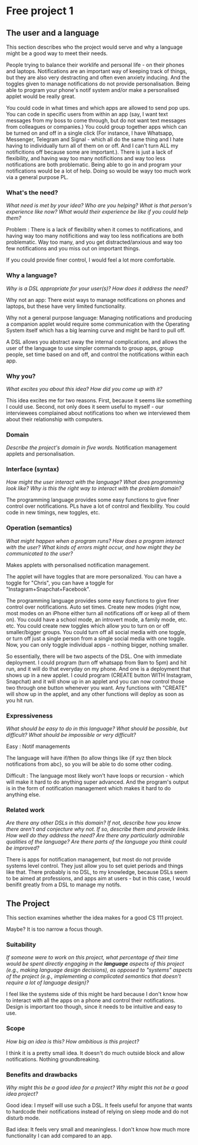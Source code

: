 # Free project 1

## The user and a language

This section describes who the project would serve and why a language might be a
good way to meet their needs.

People trying to balance their worklife and personal life - on their phones and laptops. Notifications are an important way of keeping track of things, but they are also very destracting and often even anxiety inducing. And the toggles given to manage notifications do not provide personalisation. Being able to program your phone's notif system and/or make a personalised applet would be really great.

You could code in what times and which apps are allowed to send pop ups. You can code in specific users from within an app (say, I want text messages from my boss to come through, but do not want text messages from colleagues or companies.) You could group together apps which can be turned on and off in a single click (For instance, I have Whatsapp, Messenger, Telegram and Signal - which all do the same thing and I hate having to individually turn all of them on or off. And I can't turn ALL my notificitions off because some are important.). There is just a lack of flexibility, and having way too many notificitions and way too less notifications are both problematic. Being able to go in and program your notifications would be a lot of help. Doing so would be wayy too much work via a general purpose PL. 

### What's the need?

_What need is met by your idea? Who are you helping? What is that person's
experience like now? What would their experience be like if you could help
them?_

Problem :  There is a lack of flexibility when it comes to notifications, and having way too many notificitions and way too less notifications are both problematic. Way too many, and you get distracted/anxious and way too few notifications and you miss out on important things. 

If you could provide finer control, I would feel a lot more comfortable.

### Why a language?

_Why is a DSL appropriate for your user(s)? How does it address the need?_

Why not an app: There exist ways to manage notifications on phones and laptops, but these have very limited functionality.

Why not a general purpose language: Managing notifications and producing a companion applet would require some communication with the Operating System itself which has a big learning curve and might be hard to pull off. 

A DSL allows you abstract away the internal complications, and allows the user of the language to use simpler commands to group apps, group people, set time based on and off, and control the notifications within each app. 

### Why you?

_What excites you about this idea? How did you come up with it?_

This idea excites me for two reasons. First, because it seems like something I could use. Second, not only does it seem useful to myself - our interviewees complained about notifications too when we interviewed them about their relationship with computers. 

### Domain

_Describe the project's domain in five words._
Notification management applets and personalisation. 

### Interface (syntax)

_How might the user interact with the language? What does programming look
like? Why is this the right way to interact with the problem domain?_

The programming language provides some easy functions to give finer control over notifications. PLs have a lot of control and flexibility. You could code in new timings, new toggles, etc. 


### Operation (semantics)

_What might happen when a program runs? How does a program interact with the
user? What kinds of errors might occur, and how might they be communicated to
the user?_

Makes applets with personalised notification management.

The applet will have toggles that are more personalized. You can have a toggle for "Chris", you can have a toggle for "Instagram+Snapchat+Facebook". 

The programming language provides some easy functions to give finer control over notifications. Auto set times. Create new modes (right now, most modes on an iPhone either turn all notifications off or keep all of them on). You could have a school mode, an introvert mode, a family mode, etc. etc. You could create new toggles which allow you to turn on or off smaller/bigger groups. You could turn off all social media with one toggle, or turn off just a single person from a single social media with one toggle. Now, you can only toggle individual apps - nothing bigger, nothing smaller. 

So essentially, there will be two aspects of the DSL. One with immediate deployment. I could program (turn off whatsapp from 9am to 5pm) and hit run, and it will do that everyday on my phone. And one is a deployment that shows up in a new applet. I could program (CREATE button WITH Instagram, Snapchat) and it will show up in an applet and you can now control those two through one button whenever you want. Any functions with "CREATE" will show up in the applet, and any other functions will deploy as soon as you hit run. 




### Expressiveness

_What should be easy to do in this language? What should be possible, but
difficult? What should be impossible or very difficult?_

Easy : Notif managements

The language will have if/then (to allow things like {if xyz then block notifications from abc}, so you will be able to do some other coding.

Difficult : The language most likely won't have loops or recursion - which will make it hard to do anything super advanced. And the program's output is in the form of notification management which makes it hard to do anything else.

### Related work

_Are there any other DSLs in this domain? If not, describe how you know there
aren't and conjecture why not. If so, describe them and provide links. How well
do they address the need? Are there any particularly admirable qualities of the
language? Are there parts of the language you think could be improved?_

There is apps for notification management, but most do not provide systems level control. They just allow you to set quiet periods and things like that. 
There probably is no DSL, to my knowledge, because DSLs seem to be aimed at professions, and apps aim at users - but in this case, I would benifit greatly from a DSL to manage my notifs.

## The Project

This section examines whether the idea makes for a good CS 111 project.

Maybe? It is too narrow a focus though.

### Suitability

_If someone were to work on this project, what percentage of their time would be
spent directly engaging in the **language** aspects of this project (e.g.,
making language design decisions), as opposed to "systems" aspects of the
project (e.g., implementing a complicated semantics that doesn't require a lot
of language design)?_

I feel like the systems side of this might be hard because I don't know how to interact with all the apps on a phone and control their notifications. Design is important too though, since it needs to be intuitive and easy to use.

### Scope

_How big an idea is this? How ambitious is this project?_

I think it is a pretty small idea. It doesn't do much outside block and allow notifications. Nothing groundbreaking.

### Benefits and drawbacks

_Why might this be a good idea for a project? Why might this not be a good idea
project?_

Good idea: I myself will use such a DSL. It feels useful for anyone that wants to hardcode their notifications instead of relying on sleep mode and do not disturb mode.

Bad idea: It feels very small and meaningless. I don't know how much more functionality I can add compared to an app. 
